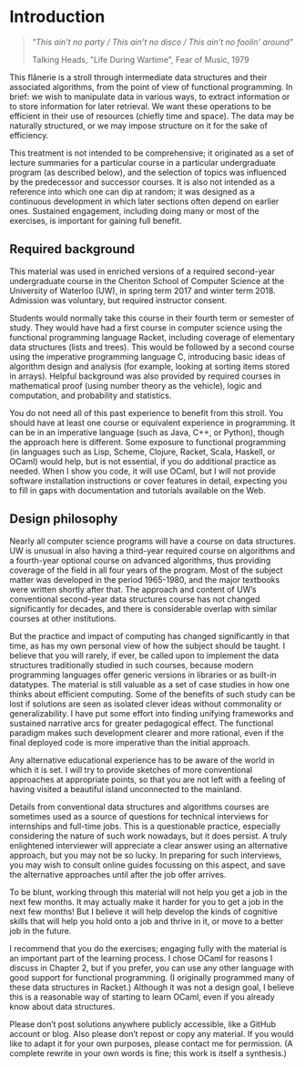 
# Introduction

> *"This ain’t no party / This ain’t no disco / This ain’t no foolin’ around"*
>
> Talking Heads, "Life During Wartime", Fear of Music, 1979

This flânerie is a stroll through intermediate data structures and their associated algorithms, from the point of view of functional programming. In brief: we wish to manipulate data in various ways, to extract information or to store information for later retrieval. We want these operations to be efficient in their use of resources (chiefly time and space). The data may be naturally structured, or we may impose structure on it for the sake of efficiency.

This treatment is not intended to be comprehensive; it originated as a set of lecture summaries for a particular course in a particular undergraduate program (as described below), and the selection of topics was influenced by the predecessor and successor courses. It is also not intended as a reference into which one can dip at random; it was designed as a continuous development in which later sections often depend on earlier ones. Sustained engagement, including doing many or most of the exercises, is important for gaining full benefit.


## Required background

This material was used in enriched versions of a required second-year undergraduate course in the Cheriton School of Computer Science at the University of Waterloo (UW), in spring term 2017 and winter term 2018. Admission was voluntary, but required instructor consent.

Students would normally take this course in their fourth term or semester of study. They would have had a first course in computer science using the functional programming language Racket, including coverage of elementary data structures (lists and trees). This would be followed by a second course using the imperative programming language C, introducing basic ideas of algorithm design and analysis (for example, looking at sorting items stored in arrays). Helpful background was also provided by required courses in mathematical proof (using number theory as the vehicle), logic and computation, and probability and statistics.

You do not need all of this past experience to benefit from this stroll. You should have at least one course or equivalent experience in programming. It can be in an imperative language (such as Java, C++, or Python), though the approach here is different. Some exposure to functional programming (in languages such as Lisp, Scheme, Clojure, Racket, Scala, Haskell, or OCaml) would help, but is not essential, if you do additional practice as needed. When I show you code, it will use OCaml, but I will not provide software installation instructions or cover features in detail, expecting you to fill in gaps with documentation and tutorials available on the Web.


## Design philosophy

Nearly all computer science programs will have a course on data structures. UW is unusual in also having a third-year required course on algorithms and a fourth-year optional course on advanced algorithms, thus providing coverage of the field in all four years of the program. Most of the subject matter was developed in the period 1965-1980, and the major textbooks were written shortly after that. The approach and content of UW’s conventional second-year data structures course has not changed significantly for decades, and there is considerable overlap with similar courses at other institutions.

But the practice and impact of computing has changed significantly in that time, as has my own personal view of how the subject should be taught. I believe that you will rarely, if ever, be called upon to implement the data structures traditionally studied in such courses, because modern programming languages offer generic versions in libraries or as built-in datatypes. The material is still valuable as a set of case studies in how one thinks about efficient computing. Some of the benefits of such study can be lost if solutions are seen as isolated clever ideas without commonality or generalizability. I have put some effort into finding unifying frameworks and sustained narrative arcs for greater pedagogical effect. The functional paradigm makes such development clearer and more rational, even if the final deployed code is more imperative than the initial approach.

Any alternative educational experience has to be aware of the world in which it is set. I will try to provide sketches of more conventional approaches at appropriate points, so that you are not left with a feeling of having visited a beautiful island unconnected to the mainland.

Details from conventional data structures and algorithms courses are sometimes used as a source of questions for technical interviews for internships and full-time jobs. This is a questionable practice, especially considering the nature of such work nowadays, but it does persist. A truly enlightened interviewer will appreciate a clear answer using an alternative approach, but you may not be so lucky. In preparing for such interviews, you may wish to consult online guides focussing on this aspect, and save the alternative approaches until after the job offer arrives.

To be blunt, working through this material will not help you get a job in the next few months. It may actually make it harder for you to get a job in the next few months! But I believe it will help develop the kinds of cognitive skills that will help you hold onto a job and thrive in it, or move to a better job in the future.

I recommend that you do the exercises; engaging fully with the material is an important part of the learning process. I chose OCaml for reasons I discuss in Chapter 2, but if you prefer, you can use any other language with good support for functional programming. (I originally programmed many of these data structures in Racket.) Although it was not a design goal, I believe this is a reasonable way of starting to learn OCaml, even if you already know about data structures.

Please don’t post solutions anywhere publicly accessible, like a GitHub account or blog. Also please don’t repost or copy any material. If you would like to adapt it for your own purposes, please contact me for permission. (A complete rewrite in your own words is fine; this work is itself a synthesis.)
